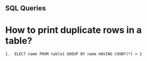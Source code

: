 ## SQL Queries
  # How to print duplicate rows in a table?
    1.  ELECT name FROM table1 GROUP BY name HAVING COUNT(*) > 1

